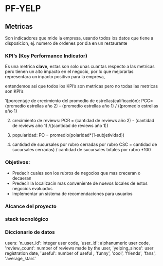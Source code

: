 # PF-YELP

## Metricas

Son indicadores que mide la empresa, usando todos los datos que tiene a disposicion, ej. numero de ordenes por dia en un restaurante

### KPI’s (Key Performance Indicator)

Es una metrica **clave,** estas son solo unas cuantas respecto a las metricas pero tienen un alto impacto en el negocio, por lo que mejorarlas representara un inpacto positivo para la empresa,

entendemos asi que todos los KPI’s son metricas pero no todas las metricas son KPI’s

1)porcentaje de crecimiento del promedio de estrellas(calificación):
    PCC= (promedio estrellas año 2) - (promedio estrellas año 1) / ((promedio estrellas año 1)

2) crecimiento de reviews:
    PCR = (cantidad de reviews año 2) - (cantidad de reviews año 1) /((cantidad de reviews año 1))

3) popularidad: 
    PO = promedio(polaridad*(1-subjetividad))

4) cantidad de sucursales por rubro cerradas por rubro
    CSC = cantidad de sucursales cerradas) / cantidad de sucursales totales por rubro *100


### Objetivos:

- Predecir cuales son los rubros de negocios que mas creceran o decaeran
- Predecir la localizacin mas conveniente de nuevos locales de estos negocios evaluados
- Implementar un sistema de recomendaciones para usuarios

### Alcance del proyecto

### stack tecnológico

### Diccionario de datos

users:
'n_user_id': integer user code,
'user_id': alphanumeric user code, 
'review_count': number of reviews made by the user, 
'yelping_since': user registration date, 
'useful': number of useful ,
'funny', 
'cool', 
'friends', 
'fans', 
'average_stars'